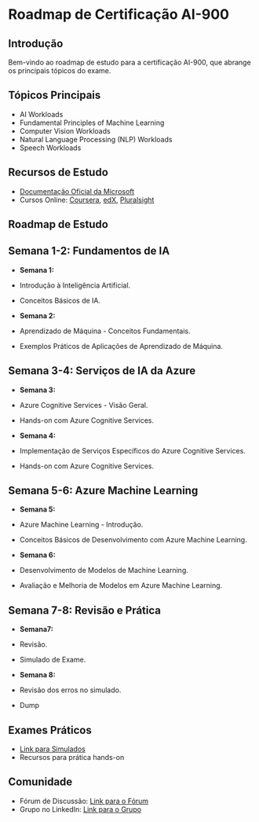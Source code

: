# Roadmap de Certificação AI-900

## Introdução
Bem-vindo ao roadmap de estudo para a certificação AI-900, que abrange os principais tópicos do exame.

## Tópicos Principais
- AI Workloads
- Fundamental Principles of Machine Learning
- Computer Vision Workloads
- Natural Language Processing (NLP) Workloads
- Speech Workloads

## Recursos de Estudo
- [Documentação Oficial da Microsoft](https://docs.microsoft.com/en-us/learn/certifications/exams/ai-900)
- Cursos Online: [Coursera](https://www.coursera.org/), [edX](https://www.edx.org/), [Pluralsight](https://www.pluralsight.com/)

## Roadmap de Estudo
## Semana 1-2: Fundamentos de IA
- **Semana 1:**
 -  Introdução à Inteligência Artificial.
 -  Conceitos Básicos de IA.
 
- **Semana 2:**
 -  Aprendizado de Máquina - Conceitos Fundamentais.
 -  Exemplos Práticos de Aplicações de Aprendizado de Máquina.
 
## Semana 3-4: Serviços de IA da Azure
- **Semana 3:**
 -  Azure Cognitive Services - Visão Geral.
 -  Hands-on com Azure Cognitive Services.
 
- **Semana 4:**
 -  Implementação de Serviços Específicos do Azure Cognitive Services.
-  Hands-on com Azure Cognitive Services.
 
## Semana 5-6: Azure Machine Learning
- **Semana 5:**
 -  Azure Machine Learning - Introdução.
 -  Conceitos Básicos de Desenvolvimento com Azure Machine Learning.
 
- **Semana 6:**
 -  Desenvolvimento de Modelos de Machine Learning.
 -  Avaliação e Melhoria de Modelos em Azure Machine Learning.
 
## Semana 7-8: Revisão e Prática
- **Semana7:**
 -  Revisão.
 -  Simulado de Exame.
 
- **Semana 8:**
 -  Revisão dos erros no simulado.
 -  Dump

## Exames Práticos
- [Link para Simulados](https://example.com/practice-exams)
- Recursos para prática hands-on

## Comunidade
- Fórum de Discussão: [Link para o Fórum](https://example.com/forum)
- Grupo no LinkedIn: [Link para o Grupo](https://www.linkedin.com/groups/1234567/)
